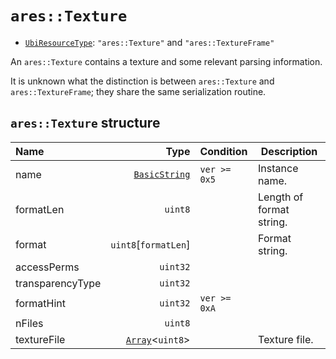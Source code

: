 # `ares::Texture`

- [`UbiResourceType`](./index.md#ubiresourcetype-string): `"ares::Texture"` and `"ares::TextureFrame"`

An `ares::Texture` contains a texture and some relevant parsing information.

It is unknown what the distinction is between `ares::Texture` and `ares::TextureFrame`; they share the same serialization routine.

## `ares::Texture` structure

| Name | Type | Condition | Description |
| :-- | --: | :-- | --- |
| name | [`BasicString`](../base.md#basicstring-structure) | `ver >= 0x5` | Instance name. |
| formatLen | `uint8` |  | Length of format string. |
| format | `uint8`[`formatLen`] |  | Format string. |
| accessPerms | `uint32` |  |  |
| transparencyType | `uint32` |  |  |
| formatHint | `uint32` | `ver >= 0xA` |  |
| nFiles | `uint8` |  |  |
| textureFile | [`Array`](../base.md#array-structure)<`uint8`> |  | Texture file. |
